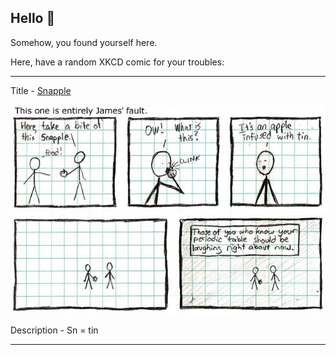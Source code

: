 ## Hello 👀

Somehow, you found yourself here.

Here, have a random XKCD comic for your troubles:

-----------------------------------

Title - [Snapple](https://xkcd.com/18)

![Snapple](./random_comic.png)

Description - Sn = tin

-----------------------------------